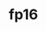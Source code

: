 ---
title: "fp16"
layout: cache
categories: [package, v2025.07.0]
meta: {"compilers": ["apple-clang@17.0.0", "gcc@11.4.0", "gcc@13.2.0"], "num_specs": 8, "num_specs_by_stack": {"e4s": 2, "ml-darwin-aarch64-mps": 2, "ml-linux-aarch64-cpu": 2, "ml-linux-aarch64-cuda": 2, "ml-linux-x86_64-cpu": 2, "ml-linux-x86_64-cuda": 2, "root": 8}, "oss": ["sequoia", "ubuntu22.04", "ubuntu24.04"], "platforms": ["darwin", "linux"], "stacks": ["e4s", "ml-darwin-aarch64-mps", "ml-linux-aarch64-cpu", "ml-linux-aarch64-cuda", "ml-linux-x86_64-cpu", "ml-linux-x86_64-cuda", "root"], "targets": ["aarch64", "x86_64_v3"], "versions": ["2020-05-14"]}
spec_details: [{"compiler": "gcc@13.2.0", "hash": "6tu3lzlmgim5y2wwuhev3i6ojenrv3gx", "os": "ubuntu24.04", "platform": "linux", "size": "-", "stacks": ["ml-linux-aarch64-cpu", "ml-linux-aarch64-cuda", "root"], "target": "aarch64", "variants": ["build_system=cmake", "build_type=Release", "commit=4dfe081cf6bcd15db339cf2680b9281b8451eeb3", "generator=ninja", "~ipo"], "versions": ["2020-05-14"]}, {"compiler": "apple-clang@17.0.0", "hash": "lrx2sg3i474xcdv2lbiagixtaxsshxmp", "os": "sequoia", "platform": "darwin", "size": "-", "stacks": ["ml-darwin-aarch64-mps", "root"], "target": "aarch64", "variants": ["build_system=cmake", "build_type=Release", "commit=4dfe081cf6bcd15db339cf2680b9281b8451eeb3", "generator=ninja", "~ipo"], "versions": ["2020-05-14"]}, {"compiler": "gcc@13.2.0", "hash": "p723beelsde3m4yzkirlfysxpbtokd5g", "os": "ubuntu24.04", "platform": "linux", "size": "-", "stacks": ["ml-linux-x86_64-cpu", "ml-linux-x86_64-cuda", "root"], "target": "x86_64_v3", "variants": ["build_system=cmake", "build_type=Release", "commit=4dfe081cf6bcd15db339cf2680b9281b8451eeb3", "generator=ninja", "~ipo"], "versions": ["2020-05-14"]}, {"compiler": "gcc@11.4.0", "hash": "qosjmwrwkjaqpsj63usl7rlmsdv5bmq6", "os": "ubuntu22.04", "platform": "linux", "size": "-", "stacks": ["e4s", "root"], "target": "x86_64_v3", "variants": ["build_system=cmake", "build_type=Release", "commit=4dfe081cf6bcd15db339cf2680b9281b8451eeb3", "generator=ninja", "~ipo"], "versions": ["2020-05-14"]}, {"compiler": "gcc@13.2.0", "hash": "u6kwm26ronxd6c4wtyp62bmie23ipq3p", "os": "ubuntu24.04", "platform": "linux", "size": "-", "stacks": ["ml-linux-x86_64-cpu", "ml-linux-x86_64-cuda", "root"], "target": "x86_64_v3", "variants": ["build_system=cmake", "build_type=Release", "commit=4dfe081cf6bcd15db339cf2680b9281b8451eeb3", "generator=ninja", "~ipo"], "versions": ["2020-05-14"]}, {"compiler": "gcc@11.4.0", "hash": "udrnufzxfns55p5gseqrgg6epjbs75nu", "os": "ubuntu22.04", "platform": "linux", "size": "-", "stacks": ["e4s", "root"], "target": "x86_64_v3", "variants": ["build_system=cmake", "build_type=Release", "commit=4dfe081cf6bcd15db339cf2680b9281b8451eeb3", "generator=ninja", "~ipo"], "versions": ["2020-05-14"]}, {"compiler": "gcc@13.2.0", "hash": "xyuht64ypvztkvzhpxxo3ptmzpaq6owl", "os": "ubuntu24.04", "platform": "linux", "size": "-", "stacks": ["ml-linux-aarch64-cpu", "ml-linux-aarch64-cuda", "root"], "target": "aarch64", "variants": ["build_system=cmake", "build_type=Release", "commit=4dfe081cf6bcd15db339cf2680b9281b8451eeb3", "generator=ninja", "~ipo"], "versions": ["2020-05-14"]}, {"compiler": "apple-clang@17.0.0", "hash": "ylrbsnkpuu6pkytthdosryehrwn3nbtm", "os": "sequoia", "platform": "darwin", "size": "-", "stacks": ["ml-darwin-aarch64-mps", "root"], "target": "aarch64", "variants": ["build_system=cmake", "build_type=Release", "commit=4dfe081cf6bcd15db339cf2680b9281b8451eeb3", "generator=ninja", "~ipo"], "versions": ["2020-05-14"]}]
---